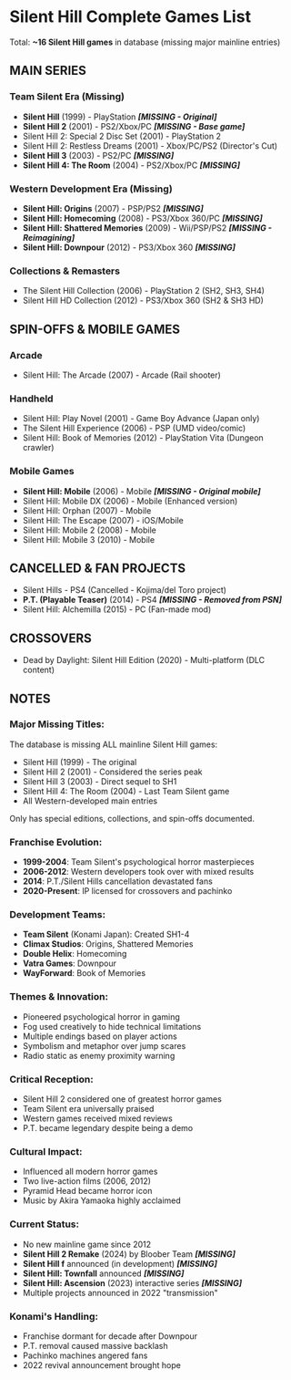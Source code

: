 # Silent Hill Complete Games List

Total: **~16 Silent Hill games** in database (missing major mainline entries)

## MAIN SERIES

### Team Silent Era (Missing)
- **Silent Hill** (1999) - PlayStation ***[MISSING - Original]***
- **Silent Hill 2** (2001) - PS2/Xbox/PC ***[MISSING - Base game]***
- Silent Hill 2: Special 2 Disc Set (2001) - PlayStation 2
- Silent Hill 2: Restless Dreams (2001) - Xbox/PC/PS2 (Director's Cut)
- **Silent Hill 3** (2003) - PS2/PC ***[MISSING]***
- **Silent Hill 4: The Room** (2004) - PS2/Xbox/PC ***[MISSING]***

### Western Development Era (Missing)
- **Silent Hill: Origins** (2007) - PSP/PS2 ***[MISSING]***
- **Silent Hill: Homecoming** (2008) - PS3/Xbox 360/PC ***[MISSING]***
- **Silent Hill: Shattered Memories** (2009) - Wii/PSP/PS2 ***[MISSING - Reimagining]***
- **Silent Hill: Downpour** (2012) - PS3/Xbox 360 ***[MISSING]***

### Collections & Remasters
- The Silent Hill Collection (2006) - PlayStation 2 (SH2, SH3, SH4)
- Silent Hill HD Collection (2012) - PS3/Xbox 360 (SH2 & SH3 HD)

## SPIN-OFFS & MOBILE GAMES

### Arcade
- Silent Hill: The Arcade (2007) - Arcade (Rail shooter)

### Handheld
- Silent Hill: Play Novel (2001) - Game Boy Advance (Japan only)
- The Silent Hill Experience (2006) - PSP (UMD video/comic)
- Silent Hill: Book of Memories (2012) - PlayStation Vita (Dungeon crawler)

### Mobile Games
- **Silent Hill: Mobile** (2006) - Mobile ***[MISSING - Original mobile]***
- Silent Hill: Mobile DX (2006) - Mobile (Enhanced version)
- Silent Hill: Orphan (2007) - Mobile
- Silent Hill: The Escape (2007) - iOS/Mobile
- Silent Hill: Mobile 2 (2008) - Mobile
- Silent Hill: Mobile 3 (2010) - Mobile

## CANCELLED & FAN PROJECTS

- Silent Hills - PS4 (Cancelled - Kojima/del Toro project)
- **P.T. (Playable Teaser)** (2014) - PS4 ***[MISSING - Removed from PSN]***
- Silent Hill: Alchemilla (2015) - PC (Fan-made mod)

## CROSSOVERS

- Dead by Daylight: Silent Hill Edition (2020) - Multi-platform (DLC content)

## NOTES

### Major Missing Titles:
The database is missing ALL mainline Silent Hill games:
- Silent Hill (1999) - The original
- Silent Hill 2 (2001) - Considered the series peak
- Silent Hill 3 (2003) - Direct sequel to SH1
- Silent Hill 4: The Room (2004) - Last Team Silent game
- All Western-developed main entries

Only has special editions, collections, and spin-offs documented.

### Franchise Evolution:
- **1999-2004**: Team Silent's psychological horror masterpieces
- **2006-2012**: Western developers took over with mixed results
- **2014**: P.T./Silent Hills cancellation devastated fans
- **2020-Present**: IP licensed for crossovers and pachinko

### Development Teams:
- **Team Silent** (Konami Japan): Created SH1-4
- **Climax Studios**: Origins, Shattered Memories
- **Double Helix**: Homecoming
- **Vatra Games**: Downpour
- **WayForward**: Book of Memories

### Themes & Innovation:
- Pioneered psychological horror in gaming
- Fog used creatively to hide technical limitations
- Multiple endings based on player actions
- Symbolism and metaphor over jump scares
- Radio static as enemy proximity warning

### Critical Reception:
- Silent Hill 2 considered one of greatest horror games
- Team Silent era universally praised
- Western games received mixed reviews
- P.T. became legendary despite being a demo

### Cultural Impact:
- Influenced all modern horror games
- Two live-action films (2006, 2012)
- Pyramid Head became horror icon
- Music by Akira Yamaoka highly acclaimed

### Current Status:
- No new mainline game since 2012
- **Silent Hill 2 Remake** (2024) by Bloober Team ***[MISSING]***
- **Silent Hill f** announced (in development) ***[MISSING]***
- **Silent Hill: Townfall** announced ***[MISSING]***
- **Silent Hill: Ascension** (2023) interactive series ***[MISSING]***
- Multiple projects announced in 2022 "transmission"

### Konami's Handling:
- Franchise dormant for decade after Downpour
- P.T. removal caused massive backlash
- Pachinko machines angered fans
- 2022 revival announcement brought hope